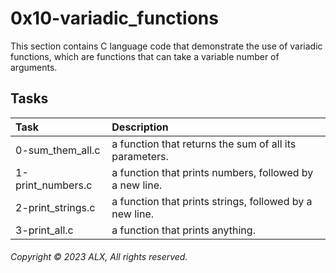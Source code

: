 # 0x10-variadic_functions

This section contains C language code that demonstrate the use of variadic functions, which are functions that can take a variable number of arguments.

## Tasks

| Task | Description |
|:--|:--|
| 0-sum_them_all.c | a function that returns the sum of all its parameters. |
| 1-print_numbers.c | a function that prints numbers, followed by a new line. |
| 2-print_strings.c | a function that prints strings, followed by a new line. |
| 3-print_all.c | a function that prints anything. |

###### Copyright © 2023 ALX, All rights reserved.
